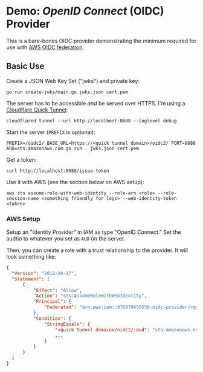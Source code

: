 # Demo: _OpenID Connect_ (OIDC) Provider

This is a bare-bones OIDC provider demonstrating the minimum required for use with [AWS OIDC federation](https://docs.aws.amazon.com/IAM/latest/UserGuide/id_roles_providers_oidc.html).

## Basic Use

Create a JSON Web Key Set ("jwks") and private key:

```shell
go run create-jwks/main.go jwks.json cert.pem
```

The server has to be accessible _and_ be served over HTTPS. I'm using a [Cloudflare Quick Tunnel](https://developers.cloudflare.com/cloudflare-one/connections/connect-networks/do-more-with-tunnels/trycloudflare/):

```shell
cloudflared tunnel --url http://localhost:8688 --loglevel debug
```

Start the server (`PREFIX` is optional):

```shell
PREFIX=/oidc2/ BASE_URL=https://<quick tunnel domain>/oidc2/ PORT=8688 AUD=sts.amazonaws.com go run . jwks.json cert.pem
```

Get a token:

```shell
curl http://localhost:8688/issue-token
```

Use it with AWS (see the section below on AWS setup):

```shell
aws sts assume-role-with-web-identity --role-arn <role> --role-session-name <something friendly for logs> --web-identity-token <token>
```

### AWS Setup

Setup an "Identity Provider" in IAM as type "OpenID Connect." Set the audtio to whatever you set as `AUD` on the server.

Then, you can create a role with a trust relationship to the provider. It will look something like:

```json
{
  "Version": "2012-10-17",
  "Statement": [
      {
          "Effect": "Allow",
          "Action": "sts:AssumeRoleWithWebIdentity",
          "Principal": {
              "Federated": "arn:aws:iam::976079455550:oidc-provider/<quick tunnel domain>/oidc2/"
          },
          "Condition": {
              "StringEquals": {
                  "<quick tunnel domain>/oidc2/:aud": "sts.amazonaws.com",
                  ...
              }
          }
      }
  ]
}
```
